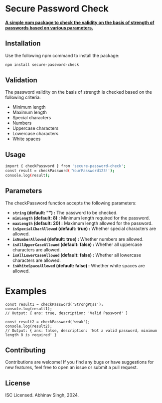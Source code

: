 # Secure Password Check

[**A simple npm package to check the validity on the basis of strength of passwords based on various parameters.**](https://www.npmjs.com/package/secure-password-check "visit npmjs.com")


## Installation

Use the following npm command to install the package:

```bash
npm install secure-password-check
```


## Validation

The password validity on the basis of strength is checked based on the following criteria:

- Minimum length
- Maximum length
- Special characters
- Numbers
- Uppercase characters
- Lowercase characters
- White spaces


## Usage

```bash
import { checkPassword } from 'secure-password-check';  
const result = checkPassword('YourPassword123!');
console.log(result);
```


## Parameters

The checkPassword function accepts the following parameters:

- **`string` (default: "") :**  The password to be checked.
- **`minLength` (default: 8) :** Minimum length required for the password.
- **`maxLength` (default: 20) :** Maximum length allowed for the password.
- **`isSpecialCharAllowed` (default: true) :** Whether special characters are allowed.
- **`isNumberAllowed` (default: true) :** Whether numbers are allowed.
- **`isAllUpperCaseAllowed` (default: false) :** Whether all uppercase characters are allowed.
- **`isAllLowerCaseAllowed` (default: false) :** Whether all lowercase characters are allowed.
- **`isWhiteSpaceAllowed` (default: false) :** Whether white spaces are allowed.


# Examples

```
const result1 = checkPassword('StrongP@ss');
console.log(result1);
// Output: { ans: true, description: 'Valid Password' }

const result2 = checkPassword('weak');
console.log(result2);
// Output: { ans: false, description: 'Not a valid password, minimum length 8 is required' }
```

## Contributing
Contributions are welcome! If you find any bugs or have suggestions for new features, feel free to open an issue or submit a pull request.

## License
ISC Licensed. Abhinav Singh, 2024.

